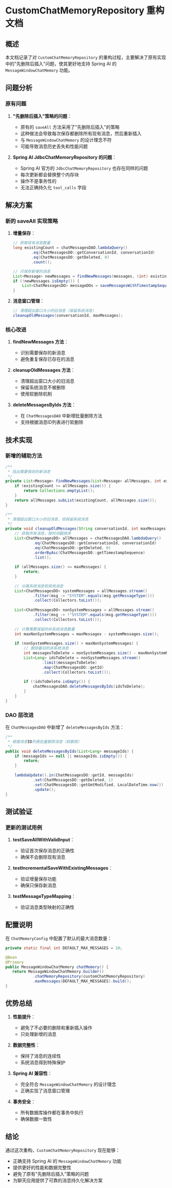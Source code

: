 # CustomChatMemoryRepository 重构文档

## 概述

本文档记录了对 `CustomChatMemoryRepository` 的重构过程，主要解决了原有实现中的"先删除后插入"问题，使其更好地支持 Spring AI 的 `MessageWindowChatMemory` 功能。

## 问题分析

### 原有问题

1. **"先删除后插入"策略的问题**：
   - 原有的 `saveAll` 方法采用了"先删除后插入"的策略
   - 这种做法会导致每次保存都删除所有现有消息，然后重新插入
   - 与 `MessageWindowChatMemory` 的设计理念不符
   - 可能导致消息历史丢失和性能问题

2. **Spring AI JdbcChatMemoryRepository 的问题**：
   - Spring AI 官方的 `JdbcChatMemoryRepository` 也存在同样的问题
   - 每次更新都会替换整个内存块
   - 操作不是事务性的
   - 无法正确持久化 `tool_calls` 字段

## 解决方案

### 新的 saveAll 实现策略

1. **增量保存**：
   ```java
   // 获取现有消息数量
   long existingCount = chatMessagesDAO.lambdaQuery()
           .eq(ChatMessagesDO::getConversationId, conversationId)
           .eq(ChatMessagesDO::getDeleted, 0)
           .count();
   
   // 只保存新增的消息
   List<Message> newMessages = findNewMessages(messages, (int) existingCount);
   if (!newMessages.isEmpty()) {
       List<ChatMessagesDO> messageDOs = saveMessagesWithTimestampSequence(sessionId, newMessages);
   }
   ```

2. **消息窗口管理**：
   ```java
   // 清理超出窗口大小的旧消息（保留系统消息）
   cleanupOldMessages(conversationId, maxMessages);
   ```

### 核心改进

1. **findNewMessages 方法**：
   - 识别需要保存的新消息
   - 避免重复保存已存在的消息

2. **cleanupOldMessages 方法**：
   - 清理超出窗口大小的旧消息
   - 保留系统消息不被删除
   - 使用软删除机制

3. **deleteMessagesByIds 方法**：
   - 在 `ChatMessagesDAO` 中新增批量删除方法
   - 支持根据消息ID列表进行软删除

## 技术实现

### 新增的辅助方法

```java
/**
 * 找出需要保存的新消息
 */
private List<Message> findNewMessages(List<Message> allMessages, int existingCount) {
    if (existingCount >= allMessages.size()) {
        return Collections.emptyList();
    }
    return allMessages.subList(existingCount, allMessages.size());
}

/**
 * 清理超出窗口大小的旧消息，但保留系统消息
 */
private void cleanupOldMessages(String conversationId, int maxMessages) {
    // 获取所有消息，按时间戳排序
    List<ChatMessagesDO> allMessages = chatMessagesDAO.lambdaQuery()
            .eq(ChatMessagesDO::getConversationId, conversationId)
            .eq(ChatMessagesDO::getDeleted, 0)
            .orderByAsc(ChatMessagesDO::getTimestampSequence)
            .list();
    
    if (allMessages.size() <= maxMessages) {
        return;
    }
    
    // 分离系统消息和其他消息
    List<ChatMessagesDO> systemMessages = allMessages.stream()
            .filter(msg -> "SYSTEM".equals(msg.getMessageType()))
            .collect(Collectors.toList());
    
    List<ChatMessagesDO> nonSystemMessages = allMessages.stream()
            .filter(msg -> !"SYSTEM".equals(msg.getMessageType()))
            .collect(Collectors.toList());
    
    // 计算需要保留的非系统消息数量
    int maxNonSystemMessages = maxMessages - systemMessages.size();
    
    if (nonSystemMessages.size() > maxNonSystemMessages) {
        // 删除最旧的非系统消息
        int messagesToDelete = nonSystemMessages.size() - maxNonSystemMessages;
        List<Long> idsToDelete = nonSystemMessages.stream()
                .limit(messagesToDelete)
                .map(ChatMessagesDO::getId)
                .collect(Collectors.toList());
        
        if (!idsToDelete.isEmpty()) {
            chatMessagesDAO.deleteMessagesByIds(idsToDelete);
        }
    }
}
```

### DAO 层改进

在 `ChatMessagesDAO` 中新增了 `deleteMessagesByIds` 方法：

```java
/**
 * 根据消息ID列表批量删除消息（软删除）
 */
public void deleteMessagesByIds(List<Long> messageIds) {
    if (messageIds == null || messageIds.isEmpty()) {
        return;
    }
    
    lambdaUpdate().in(ChatMessagesDO::getId, messageIds)
            .set(ChatMessagesDO::getDeleted, 1)
            .set(ChatMessagesDO::getGmtModified, LocalDateTime.now())
            .update();
}
```

## 测试验证

### 更新的测试用例

1. **testSaveAllWithValidInput**：
   - 验证首次保存消息的正确性
   - 确保不会删除现有消息

2. **testIncrementalSaveWithExistingMessages**：
   - 验证增量保存功能
   - 确保只保存新消息

3. **testMessageTypeMapping**：
   - 验证消息类型映射的正确性

## 配置说明

在 `ChatMemoryConfig` 中配置了默认的最大消息数量：

```java
private static final int DEFAULT_MAX_MESSAGES = 10;

@Bean
@Primary
public MessageWindowChatMemory chatMemory() {
   return MessageWindowChatMemory.builder()
            .chatMemoryRepository(customChatMemoryRepository)
            .maxMessages(DEFAULT_MAX_MESSAGES).build();
}
```

## 优势总结

1. **性能提升**：
   - 避免了不必要的删除和重新插入操作
   - 只处理新增的消息

2. **数据完整性**：
   - 保持了消息的连续性
   - 系统消息得到特殊保护

3. **Spring AI 兼容性**：
   - 完全符合 `MessageWindowChatMemory` 的设计理念
   - 正确实现了消息窗口管理

4. **事务安全**：
   - 所有数据库操作都在事务中执行
   - 确保数据一致性

## 结论

通过这次重构，`CustomChatMemoryRepository` 现在能够：
- 正确支持 Spring AI 的 `MessageWindowChatMemory` 功能
- 提供更好的性能和数据完整性
- 避免了原有"先删除后插入"策略的问题
- 为聊天应用提供了可靠的消息持久化解决方案